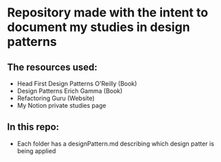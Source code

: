 # Repository made with the intent to document my studies in design patterns

## The resources used:

- Head First Design Patterns O'Reilly (Book)
- Design Patterns Erich Gamma (Book)
- Refactoring Guru (Website)
- My Notion private studies page

## In this repo:
- Each folder has a designPattern.md describing which design patter is being applied
